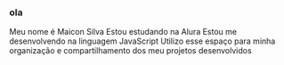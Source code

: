 ### ola
Meu nome é Maicon Silva
Estou estudando na Alura
Estou me desenvolvendo na linguagem JavaScript
Utilizo esse espaço para minha organização e compartilhamento dos meu projetos desenvolvidos

